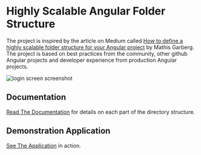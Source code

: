 Highly Scalable Angular Folder Structure
========================================

The project is inspired by the article on Medium called [How to define a highly scalable folder structure for your Angular project](https://itnext.io/choosing-a-highly-scalable-folder-structure-in-angular-d987de65ec7) by Mathis Garberg. The project is based on best practices from the community, other github Angular projects and developer experience from production Angular projects. 

![login screen screenshot](https://i.imgur.com/J1B3I02.jpg)


Documentation
-------------

[Read The Documentation](https://angular-folder-structure.readthedocs.io/en/latest/#) for details on each part of the directory structure.


Demonstration Application
-------------------------

[See The Application](https://mathisgarberg.github.io/angular-folder-structure/) in action.  

